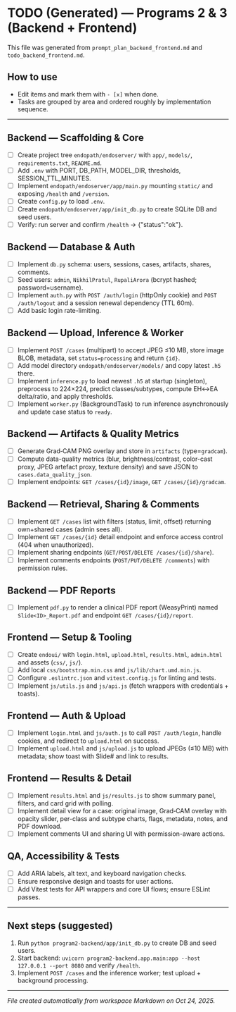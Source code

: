 # TODO (Generated) — Programs 2 & 3 (Backend + Frontend)

This file was generated from `prompt_plan_backend_frontend.md` and `todo_backend_frontend.md`.

## How to use
- Edit items and mark them with `- [x]` when done.
- Tasks are grouped by area and ordered roughly by implementation sequence.

---

## Backend — Scaffolding & Core
- [ ] Create project tree `endopath/endoserver/` with `app/`, `models/`, `requirements.txt`, `README.md`.
- [ ] Add `.env` with PORT, DB_PATH, MODEL_DIR, thresholds, SESSION_TTL_MINUTES.
- [ ] Implement `endopath/endoserver/app/main.py` mounting `static/` and exposing `/health` and `/version`.
- [ ] Create `config.py` to load `.env`.
- [ ] Create `endopath/endoserver/app/init_db.py` to create SQLite DB and seed users.
- [ ] Verify: run server and confirm `/health` -> {"status":"ok"}.

## Backend — Database & Auth
- [ ] Implement `db.py` schema: users, sessions, cases, artifacts, shares, comments.
- [ ] Seed users: `admin`, `NikhilPratul`, `RupaliArora` (bcrypt hashed; password=username).
- [ ] Implement `auth.py` with `POST /auth/login` (httpOnly cookie) and `POST /auth/logout` and a session renewal dependency (TTL 60m).
- [ ] Add basic login rate-limiting.

## Backend — Upload, Inference & Worker
- [ ] Implement `POST /cases` (multipart) to accept JPEG ≤10 MB, store image BLOB, metadata, set `status=processing` and return `{id}`.
- [ ] Add model directory `endopath/endoserver/models/` and copy latest `.h5` there.
- [ ] Implement `inference.py` to load newest `.h5` at startup (singleton), preprocess to 224×224, predict classes/subtypes, compute EH↔EA delta/ratio, and apply thresholds.
- [ ] Implement `worker.py` (BackgroundTask) to run inference asynchronously and update case status to `ready`.

## Backend — Artifacts & Quality Metrics
- [ ] Generate Grad‑CAM PNG overlay and store in `artifacts` (type=`gradcam`).
- [ ] Compute data-quality metrics (blur, brightness/contrast, color-cast proxy, JPEG artefact proxy, texture density) and save JSON to `cases.data_quality_json`.
- [ ] Implement endpoints: `GET /cases/{id}/image`, `GET /cases/{id}/gradcam`.

## Backend — Retrieval, Sharing & Comments
- [ ] Implement `GET /cases` list with filters (status, limit, offset) returning own+shared cases (admin sees all).
- [ ] Implement `GET /cases/{id}` detail endpoint and enforce access control (404 when unauthorized).
- [ ] Implement sharing endpoints (`GET/POST/DELETE /cases/{id}/share`).
- [ ] Implement comments endpoints (`POST/PUT/DELETE /comments`) with permission rules.

## Backend — PDF Reports
- [ ] Implement `pdf.py` to render a clinical PDF report (WeasyPrint) named `Slide<ID>_Report.pdf` and endpoint `GET /cases/{id}/report`.

## Frontend — Setup & Tooling
- [ ] Create `endoui/` with `login.html`, `upload.html`, `results.html`, `admin.html` and assets (`css/`, `js/`).
- [ ] Add local `css/bootstrap.min.css` and `js/lib/chart.umd.min.js`.
- [ ] Configure `.eslintrc.json` and `vitest.config.js` for linting and tests.
- [ ] Implement `js/utils.js` and `js/api.js` (fetch wrappers with credentials + toasts).

## Frontend — Auth & Upload
- [ ] Implement `login.html` and `js/auth.js` to call `POST /auth/login`, handle cookies, and redirect to `upload.html` on success.
- [ ] Implement `upload.html` and `js/upload.js` to upload JPEGs (≤10 MB) with metadata; show toast with Slide# and link to results.

## Frontend — Results & Detail
- [ ] Implement `results.html` and `js/results.js` to show summary panel, filters, and card grid with polling.
- [ ] Implement detail view for a case: original image, Grad‑CAM overlay with opacity slider, per-class and subtype charts, flags, metadata, notes, and PDF download.
- [ ] Implement comments UI and sharing UI with permission-aware actions.

## QA, Accessibility & Tests
- [ ] Add ARIA labels, alt text, and keyboard navigation checks.
- [ ] Ensure responsive design and toasts for user actions.
- [ ] Add Vitest tests for API wrappers and core UI flows; ensure ESLint passes.

---

## Next steps (suggested)
1. Run `python program2-backend/app/init_db.py` to create DB and seed users.
2. Start backend: `uvicorn program2-backend.app.main:app --host 127.0.0.1 --port 8080` and verify `/health`.
3. Implement `POST /cases` and the inference worker; test upload + background processing.

---

_File created automatically from workspace Markdown on Oct 24, 2025._
